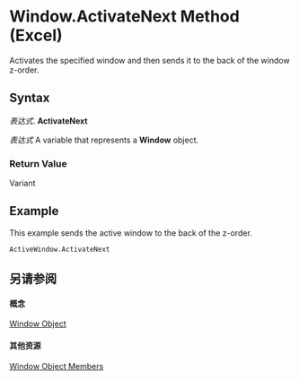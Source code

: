 
# Window.ActivateNext Method (Excel)

Activates the specified window and then sends it to the back of the window z-order.


## Syntax

 _表达式_. **ActivateNext**

 _表达式_ A variable that represents a **Window** object.


### Return Value

Variant


## Example

This example sends the active window to the back of the z-order.


```
ActiveWindow.ActivateNext
```


## 另请参阅


#### 概念


[Window Object](8591b1ad-76f8-14e2-9120-406b65093f5a.md)
#### 其他资源


[Window Object Members](http://msdn.microsoft.com/library/f11db427-24a4-041c-2fd5-03ce73ae6c16%28Office.15%29.aspx)